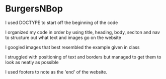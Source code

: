 # BurgersNBop

I used DOCTYPE to start off the beginning of the code

I organized my code in order by using title, heading, body, seciton and nav to structure out what text and images go on the website

I googled images that best resembled the example given in class

I struggled with positioning of text and borders but managed to get them to look as neatly as possible

I used footers to note as the 'end' of the website.
